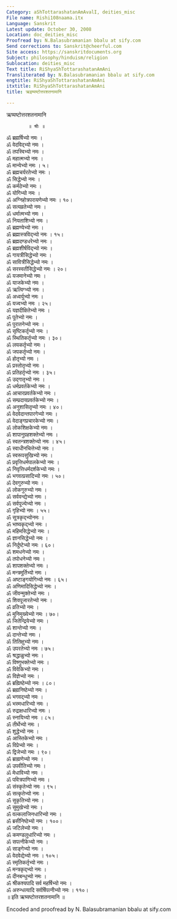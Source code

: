 ```yaml
---
Category: aShTottarashatanAmAvalI, deities_misc
File name: Rishi108naama.itx
Language: Sanskrit
Latest update: October 30, 2008
Location: doc_deities_misc
Proofread by: N.Balasubramanian bbalu at sify.com
Send corrections to: Sanskrit@cheerful.com
Site access: https://sanskritdocuments.org
Subject: philosophy/hinduism/religion
Sublocation: deities_misc
Text title: RiShyaShTottarashatanAmAni
Transliterated by: N.Balasubramanian bbalu at sify.com
engtitle: RiShyaShTottarashatanAmAni
itxtitle: RiShyaShTottarashatanAmAni
title: ऋइष्यष्टोत्तरशतनामानि

---
```

  
 ऋष्यष्टोत्तरशतनामानि   
  
            ॥ श्रीः ॥  
  
ॐ ब्रह्मर्षिभ्यो नमः ।  
ॐ वेदविद्भ्यो नमः ।  
ॐ तपस्विभ्यो नमः ।  
ॐ महात्मभ्यो नमः ।  
ॐ मान्येभ्यो नमः । ५।  
ॐ ब्रह्मचर्यरतेभ्यो नमः ।  
ॐ सिद्धेभ्यो नमः ।  
ॐ कर्मठेभ्यो नमः ।  
ॐ योगिभ्यो नमः ।  
ॐ अग्निहोत्रपरायणेभ्यो नमः । १०।  
ॐ सत्यव्रतेभ्यो नमः ।  
ॐ धर्मात्मभ्यो नमः ।  
ॐ नियताशिभ्यो नमः ।  
ॐ ब्रह्मण्येभ्यो नमः ।  
ॐ ब्रह्मास्त्रविद्भ्यो नमः । १५।  
ॐ ब्रह्मदण्डधरेभ्यो नमः ।  
ॐ ब्रह्मशीर्षविद्भ्यो नमः ।  
ॐ गायत्रीसिद्धेभ्यो नमः ।  
ॐ सावित्रीसिद्धेभ्यो नमः ।  
ॐ सरस्वतीसिद्धेभ्यो नमः । २०।  
ॐ यजमानेभ्यो नमः ।  
ॐ याजकेभ्यो नमः ।  
ॐ ऋत्विग्भ्यो नमः ।  
ॐ अध्वर्युभ्यो नमः ।  
ॐ यज्वभ्यो नमः । २५।  
ॐ यज्ञदीक्षितेभ्यो नमः ।  
ॐ पूतेभ्यो नमः ।  
ॐ पुरातनेभ्यो नमः ।  
ॐ सृष्टिकर्तृभ्यो नमः ।  
ॐ स्थितिकर्तृभ्यो नमः । ३०।  
ॐ लयकर्तृभ्यो नमः ।  
ॐ जपकर्तृभ्यो नमः ।  
ॐ होतृभ्यो नमः ।  
ॐ प्रस्तोतृभ्यो नमः ।  
ॐ प्रतिहर्तृभ्यो नमः । ३५।  
ॐ उद्गातृभ्यो नमः ।  
ॐ धर्मप्रवर्तकेभ्यो नमः ।  
ॐ आचारप्रवर्तकेभ्यो नमः ।  
ॐ सम्प्रदायप्रवर्तकेभ्यो नमः ।  
ॐ अनुशासितृभ्यो नमः । ४०।  
ॐ वेदवेदान्तपारगेभ्यो नमः ।  
ॐ वेदाङ्गप्रचारकेभ्यो नमः ।  
ॐ लोकशिक्षकेभ्यो नमः ।  
ॐ शापानुग्रहशक्तेभ्यो नमः ।  
ॐ स्वतन्त्रशक्तेभ्यो नमः । ४५।  
ॐ स्वाधीनचित्तेभ्यो नमः ।  
ॐ स्वरूपसुखिभ्यो नमः ।  
ॐ प्रवृत्तिधर्मपालकेभ्यो नमः ।  
ॐ निवृत्तिधर्मदर्शकेभ्यो नमः ।  
ॐ भगवत्प्रसादिभ्यो नमः । ५०।  
ॐ देवगुरुभ्यो नमः ।  
ॐ लोकगुरुभ्यो नमः ।  
ॐ सर्ववन्द्येभ्यो नमः ।  
ॐ सर्वपूज्येभ्यो नमः ।  
ॐ गृहिभ्यो नमः । ५५।  
ॐ सूत्रकृद्भ्योनमः ।  
ॐ भाष्यकृद्भ्यो नमः ।  
ॐ महिमसिद्धेभ्यो नमः ।  
ॐ ज्ञानसिद्धेभ्यो नमः ।  
ॐ निर्दुष्टेभ्यो नमः । ६०।  
ॐ शमधनेभ्यो नमः ।  
ॐ तपोधनेभ्यो नमः ।  
ॐ शापशक्तेभ्यो नमः ।  
ॐ मन्त्रमूर्तिभ्यो नमः ।  
ॐ अष्टाङ्गयोगिभ्यो नमः । ६५।  
ॐ अणिमादिसिद्धेभ्यो नमः ।  
ॐ जीवन्मुक्तेभ्यो नमः ।  
ॐ शिवपूजारतेभ्यो नमः ।  
ॐ व्रतिभ्यो नमः ।  
ॐ मुनिमुख्येभ्यो नमः । ७०।  
ॐ जितेन्द्रियेभ्यो नमः ।  
ॐ शान्तेभ्यो नमः ।  
ॐ दान्तेभ्यो नमः ।  
ॐ तितिक्षुभ्यो नमः ।  
ॐ उपरतेभ्यो नमः । ७५।  
ॐ श्रद्धाळुभ्यो नमः ।  
ॐ विष्णुभक्तेभ्यो नमः ।  
ॐ विवेकिभ्यो नमः ।  
ॐ विज्ञेभ्यो नमः ।  
ॐ ब्रह्मिष्ठेभ्यो नमः । ८०।  
ॐ ब्रह्मनिष्ठेभ्यो नमः ।  
ॐ भगवद्भ्यो नमः ।  
ॐ भस्मधारिभ्यो नमः ।  
ॐ रुद्राक्षधारिभ्यो नमः ।  
ॐ स्नायिभ्यो नमः । ८५।  
ॐ तीर्थेभ्यो नमः ।  
ॐ शुद्धेभ्यो नमः ।  
ॐ आस्तिकेभ्यो नमः ।  
ॐ विप्रेभ्यो नमः ।  
ॐ द्विजेभ्यो नमः । ९०।  
ॐ ब्राह्मणेभ्यो नमः ।  
ॐ उपवीतिभ्यो नमः ।  
ॐ मेधाविभ्यो नमः ।  
ॐ पवित्रपाणिभ्यो नमः ।  
ॐ संस्कृतेभ्यो नमः । ९५।  
ॐ सत्कृतेभ्यो नमः ।  
ॐ सुकृतिभ्यो नमः ।  
ॐ सुमुखेभ्यो नमः ।  
ॐ वल्कलाजिनधारिभ्यो नमः ।  
ॐ ब्रसीनिष्ठेभ्यो नमः । १००।  
ॐ जटिलेभ्यो नमः ।  
ॐ कमण्डलुधारिभ्यो नमः ।  
ॐ सपत्नीकेभ्यो नमः ।  
ॐ साङ्गेभ्यो नमः ।  
ॐ वेदवेद्येभ्यो नमः । १०५।  
ॐ स्मृतिकर्तृभ्यो नमः ।  
ॐ मन्त्रकृद्भ्यो नमः ।  
ॐ दीनबन्धुभ्यो नमः ।  
ॐ श्रीकश्यपादि सर्व महर्षिभ्यो नमः ।  
ॐ अरुन्धत्यादि सर्वर्षिपत्नीभ्यो नमः । ११०।  
   ॥ इति ऋष्यष्टोत्तरशतनामानि ॥  
  
  
Encoded and proofread by N. Balasubramanian bbalu at sify.com  
  
